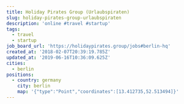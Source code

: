 ```yaml
---
title: Holiday Pirates Group (Urlaubspiraten)
slug: holiday-pirates-group-urlaubspiraten
description: 'online #travel #startup'
tags:
  - travel
  - startup
job_board_url: 'https://holidaypirates.group/jobs#berlin-hq'
created_at: '2018-02-07T20:39:19.785Z'
updated_at: '2019-06-16T10:36:09.625Z'
cities:
  - berlin
positions:
  - country: germany
    city: berlin
    map: '{"type":"Point","coordinates":[13.412735,52.513494]}'
---
```


